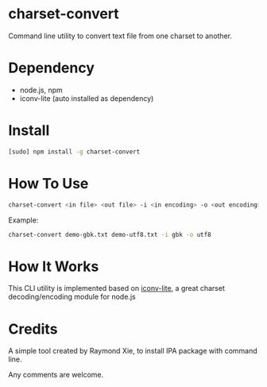 # charset-convert #

Command line utility to convert text file from one charset to another.

# Dependency

* node.js, npm
* iconv-lite (auto installed as dependency)

# Install

```bash
[sudo] npm install -g charset-convert
```

# How To Use #

```bash
charset-convert <in file> <out file> -i <in encoding> -o <out encoding>
```

Example:
```bash
charset-convert demo-gbk.txt demo-utf8.txt -i gbk -o utf8
```

# How It Works #

This CLI utility is implemented based on [iconv-lite](https://github.com/ashtuchkin/iconv-lite), a great charset decoding/encoding module for node.js

# Credits #

A simple tool created by Raymond Xie, to install IPA package with command line.

Any comments are welcome.
